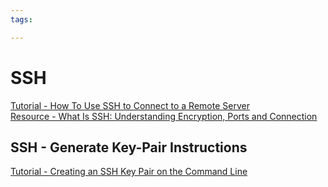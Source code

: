 ```yaml
---
tags:

---
```

# SSH

[Tutorial - How To Use SSH to Connect to a Remote Server](https://www.digitalocean.com/community/tutorials/how-to-use-ssh-to-connect-to-a-remote-server)  
[Resource - What Is SSH: Understanding Encryption, Ports and Connection](https://www.hostinger.com/tutorials/ssh-tutorial-how-does-ssh-work)

## SSH - Generate Key-Pair Instructions
[Tutorial - Creating an SSH Key Pair on the Command Line](https://www.oracle.com/webfolder/technetwork/tutorials/obe/cloud/javaservice/JCS/JCS_SSH/create_sshkey.html#section2)
